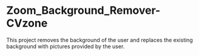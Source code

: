 # Zoom_Background_Remover-CVzone

This project removes the background of the user and replaces the existing background with pictures provided by the user.
